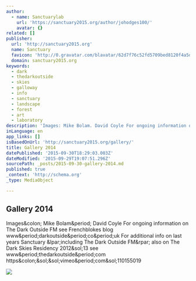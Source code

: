 ```yaml
---
author:
  - name: Sanctuarylab
    url: 'https://sanctuary2015.org/author/johodges100/'
    avatar: {}
related: []
publisher:
  url: 'http://sanctuary2015.org'
  name: Sanctuary
  favicon: 'http://0.gravatar.com/blavatar/62d7f76c52fd5709bed8120f4a5d4e3e?s=16'
  domain: sanctuary2015.org
keywords:
  - dark
  - thedarkoutside
  - skies
  - galloway
  - info
  - sanctuary
  - landscape
  - forest
  - art
  - laboratory
description: 'Images: Mike Bolam. David Coyle For ongoing information on The Dark Outside FM see Frenchblokes blog www.darkoutside.co.uk For additional info on last years Sanctuary (including The Dark Outside FM) also on The Dark Skies Residency 2012/13 see www.thedarkoutside.com https://vimeo.com/110155019'
inLanguage: en
app_links: []
isBasedOnUrl: 'http://sanctuary2015.org/gallery/'
title: Gallery 2014
datePublished: '2015-09-30T18:29:03.003Z'
dateModified: '2015-09-29T19:07:51.296Z'
sourcePath: _posts/2015-09-30-gallery-2014.md
published: true
_context: 'http://schema.org'
_type: MediaObject

---
```

<article style=""><h1>Gallery 2014</h1><p>Images&amp;colon; Mike Bolam&amp;period; David Coyle For ongoing information on The Dark Outside FM see Frenchblokes blog www&amp;period;darkoutside&amp;period;co&amp;period;uk For additional info on last years Sanctuary &amp;lpar;including The Dark Outside FM&amp;rpar; also on The Dark Skies Residency 2012&amp;sol;13 see www&amp;period;thedarkoutside&amp;period;com https&amp;colon;&amp;sol;&amp;sol;vimeo&amp;period;com&amp;sol;110155019</p><img src="https://i1.wp.com/sanctuary2015.files.wordpress.com/2015/03/the-dark-star-lounge_img_61022.jpg?fit=440%2C330" /></article>